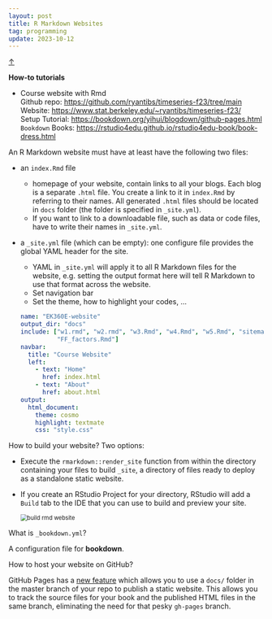 ```yaml
---
layout: post
title: R Markdown Websites
tag: programming
update: 2023-10-12
---
```


<a class="top-link hide" href="#" id="js-top">↑</a>

**How-to tutorials**


- Course website with Rmd \
  Github repo: <https://github.com/ryantibs/timeseries-f23/tree/main> \
  Website: <https://www.stat.berkeley.edu/~ryantibs/timeseries-f23/> \
  Setup Tutorial: <https://bookdown.org/yihui/blogdown/github-pages.html> \
  `Bookdown` Books: <https://rstudio4edu.github.io/rstudio4edu-book/book-dress.html>



An R Markdown website must have at least have the following two files:

- an `index.Rmd` file 

  - homepage of your website, contain links to all your blogs. Each blog is a separate `.html` file. You create a link to it in `index.Rmd` by referring to their names. All generated `.html` files should be located in `docs` folder (the folder is specified in `_site.yml`).
  - If you want to link to a downloadable file, such as data or code files, have to write their names in `_site.yml`.

- a `_site.yml` file (which can be empty): one configure file provides the global YAML header for the site.

  - YAML in `_site.yml` will apply it to all R Markdown files for the website, e.g. setting the output format here will tell R Markdown to use that format across the website.
  - Set navigation bar
  - Set the theme, how to highlight your codes, ...

  ```yml
  name: "EK360E-website"
  output_dir: "docs"
  include: ["w1.rmd", "w2.rmd", "w3.Rmd", "w4.Rmd", "w5.Rmd", "sitemap.xml",
            "FF_factors.Rmd"]
  navbar:
    title: "Course Website"
    left:
      - text: "Home"
        href: index.html
      - text: "About"
        href: about.html
  output:
    html_document:
      theme: cosmo
      highlight: textmate
      css: "style.css"
  ```

  



How to build your website? Two options:

- Execute the `rmarkdown::render_site` function from within the directory containing your files to build `_site`, a directory of files ready to deploy as a standalone static website.

- If you create an RStudio Project for your directory, RStudio will add a `Build` tab to the IDE that you can use to build and preview your site.

  <img src="https://drive.google.com/thumbnail?id=1jnBv4cZfqBuJIuJU15LojKqC1L3vrIJM&sz=w1000" alt="build rmd website" style="display: block; margin-right: auto; margin-left: auto; zoom:80%;" />



What is `_bookdown.yml`?

A configuration file for **bookdown**.



How to host your website on GitHub?

GitHub Pages has a [new feature](https://github.com/blog/2228-simpler-github-pages-publishing) which allows you to use a `docs/` folder in the master branch of your repo to publish a static website. This allows you to track the source files for your book and the published HTML files in the same branch, eliminating the need for that pesky `gh-pages` branch.



















